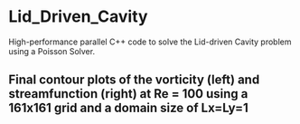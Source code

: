 # Lid_Driven_Cavity

High-performance parallel C++ code to solve the Lid-driven Cavity problem using a Poisson Solver. 

## Final  contour  plots  of  the  vorticity (left)  and  streamfunction (right)  at  Re  =  100  using  a  161x161  grid  and  a  domain  size  of Lx=Ly=1
